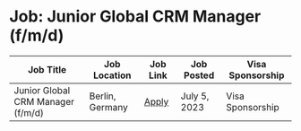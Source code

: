 # Job: Junior Global CRM Manager (f/m/d)

| Job Title | Job Location | Job Link | Job Posted | Visa Sponsorship |
| --- | --- | --- | --- | --- |
| Junior Global CRM Manager (f/m/d) | Berlin, Germany | [Apply](https://holidaypirates.jobs.personio.de/job/1135888?display=en) | July 5, 2023 | Visa Sponsorship |
